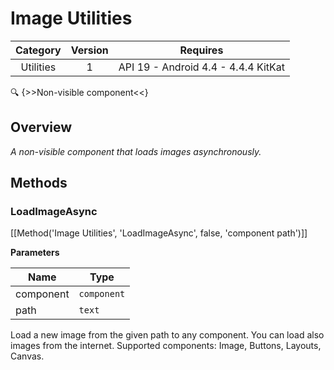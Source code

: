 # Image Utilities

| Category | Version | Requires |
|:--------:|:-------:|:--------:|
|Utilities|1|API 19 - Android 4.4 - 4.4.4 KitKat|

:mag: {>>Non-visible component<<}

## Overview

_A non-visible component that loads images asynchronously._

## Methods

### LoadImageAsync



[[Method('Image Utilities', 'LoadImageAsync', false, 'component path')]]

**Parameters**

| Name | Type |
|------|------|
|component|`component`|
|path|`text`|


Load a new image from the given path to any component. You can load also images from the internet. Supported components: Image, Buttons, Layouts, Canvas.